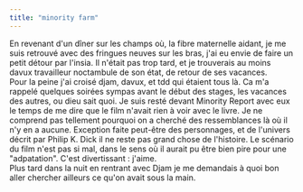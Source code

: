 ```yaml
---
title: "minority farm"
---
```


En revenant d'un dîner sur les champs où, la fibre maternelle aidant, je me
suis retrouvé avec des fringues neuves sur les bras, j'ai eu envie de faire un
petit détour par l'insia. Il n'était pas trop tard, et je trouverais au moins
davux travailleur noctambule de son état, de retour de ses vacances.  
Pour la peine j'ai croisé djam, davux, et tdd qui étaient tous là. Ca m'a
rappelé quelques soirées sympas avant le début des stages, les vacances des
autres, ou dieu sait quoi. Je suis resté devant Minority Report avec eux le
temps de me dire que le film n'avait rien à voir avec le livre. Je ne comprend
pas tellement pourquoi on a cherché des ressemblances là où il n'y en a
aucune. Exception faite peut-être des personnages, et de l'univers décrit par
Philip K. Dick il ne reste pas grand chose de l'histoire. Le scénario du film
n'est pas si mal, dans le sens où il aurait pu être bien pire pour une
"adpatation". C'est divertissant : j'aime.  
Plus tard dans la nuit en rentrant avec Djam je me demandais à quoi bon aller
chercher ailleurs ce qu'on avait sous la main.

